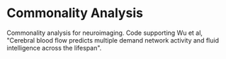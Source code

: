# Commonality Analysis
Commonality analysis for neuroimaging. Code supporting Wu et al, "Cerebral blood flow predicts multiple demand network activity and fluid intelligence across the lifespan".
